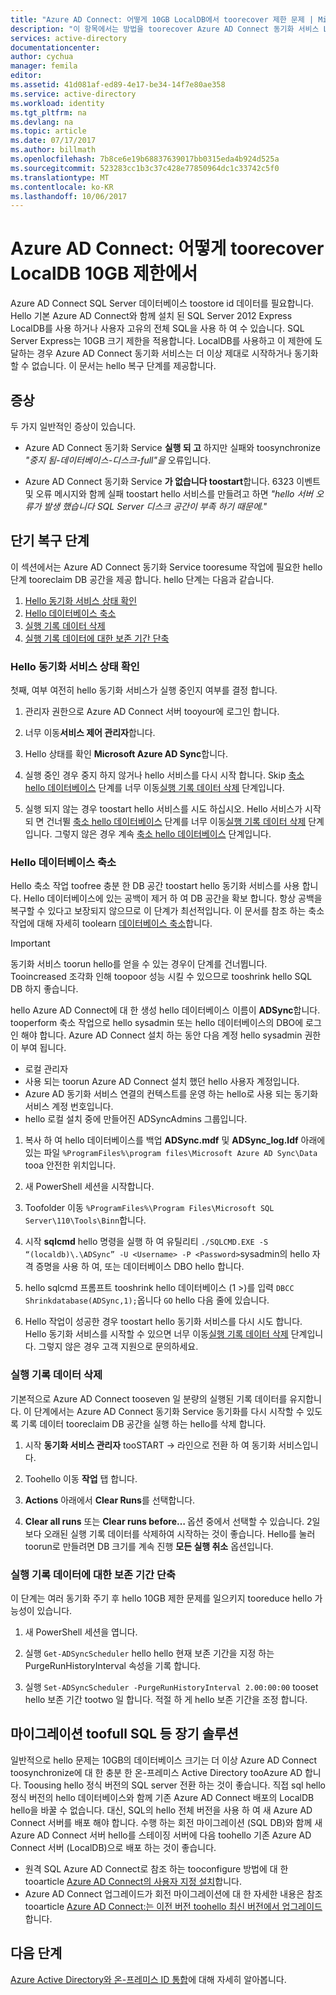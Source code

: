```yaml
---
title: "Azure AD Connect: 어떻게 10GB LocalDB에서 toorecover 제한 문제 | Microsoft Docs"
description: "이 항목에서는 방법을 toorecover Azure AD Connect 동기화 서비스 LocalDB 10GB를 발견 한 경우 설명 문제를 제한 합니다."
services: active-directory
documentationcenter: 
author: cychua
manager: femila
editor: 
ms.assetid: 41d081af-ed89-4e17-be34-14f7e80ae358
ms.service: active-directory
ms.workload: identity
ms.tgt_pltfrm: na
ms.devlang: na
ms.topic: article
ms.date: 07/17/2017
ms.author: billmath
ms.openlocfilehash: 7b8ce6e19b68837639017bb0315eda4b924d525a
ms.sourcegitcommit: 523283cc1b3c37c428e77850964dc1c33742c5f0
ms.translationtype: MT
ms.contentlocale: ko-KR
ms.lasthandoff: 10/06/2017
---
```

# <a name="azure-ad-connect-how-toorecover-from-localdb-10-gb-limit"></a>Azure AD Connect: 어떻게 toorecover LocalDB 10GB 제한에서
Azure AD Connect SQL Server 데이터베이스 toostore id 데이터를 필요합니다. Hello 기본 Azure AD Connect와 함께 설치 된 SQL Server 2012 Express LocalDB를 사용 하거나 사용자 고유의 전체 SQL을 사용 하 여 수 있습니다. SQL Server Express는 10GB 크기 제한을 적용합니다. LocalDB를 사용하고 이 제한에 도달하는 경우 Azure AD Connect 동기화 서비스는 더 이상 제대로 시작하거나 동기화할 수 없습니다. 이 문서는 hello 복구 단계를 제공합니다.

## <a name="symptoms"></a>증상
두 가지 일반적인 증상이 있습니다.

* Azure AD Connect 동기화 Service **실행 되 고** 하지만 실패와 toosynchronize *"중지 됨-데이터베이스-디스크-full"을* 오류입니다.

* Azure AD Connect 동기화 Service **가 없습니다 toostart**합니다. 6323 이벤트 및 오류 메시지와 함께 실패 toostart hello 서비스를 만들려고 하면 *"hello 서버 오류가 발생 했습니다 SQL Server 디스크 공간이 부족 하기 때문에."*

## <a name="short-term-recovery-steps"></a>단기 복구 단계
이 섹션에서는 Azure AD Connect 동기화 Service tooresume 작업에 필요한 hello 단계 tooreclaim DB 공간을 제공 합니다. hello 단계는 다음과 같습니다.
1. [Hello 동기화 서비스 상태 확인](#determine-the-synchronization-service-status)
2. [Hello 데이터베이스 축소](#shrink-the-database)
3. [실행 기록 데이터 삭제](#delete-run-history-data)
4. [실행 기록 데이터에 대한 보존 기간 단축](#shorten-retention-period-for-run-history-data)

### <a name="determine-hello-synchronization-service-status"></a>Hello 동기화 서비스 상태 확인
첫째, 여부 여전히 hello 동기화 서비스가 실행 중인지 여부를 결정 합니다.

1. 관리자 권한으로 Azure AD Connect 서버 tooyour에 로그인 합니다.

2. 너무 이동**서비스 제어 관리자**합니다.

3. Hello 상태를 확인 **Microsoft Azure AD Sync**합니다.


4. 실행 중인 경우 중지 하지 않거나 hello 서비스를 다시 시작 합니다. Skip [축소 hello 데이터베이스](#shrink-the-database) 단계를 너무 이동[실행 기록 데이터 삭제](#delete-run-history-data) 단계입니다.

5. 실행 되지 않는 경우 toostart hello 서비스를 시도 하십시오. Hello 서비스가 시작 되 면 건너뛸 [축소 hello 데이터베이스](#shrink-the-database) 단계를 너무 이동[실행 기록 데이터 삭제](#delete-run-history-data) 단계입니다. 그렇지 않은 경우 계속 [축소 hello 데이터베이스](#shrink-the-database) 단계입니다.

### <a name="shrink-hello-database"></a>Hello 데이터베이스 축소
Hello 축소 작업 toofree 충분 한 DB 공간 toostart hello 동기화 서비스를 사용 합니다. Hello 데이터베이스에 있는 공백이 제거 하 여 DB 공간을 확보 합니다. 항상 공백을 복구할 수 있다고 보장되지 않으므로 이 단계가 최선적입니다. 이 문서를 참조 하는 축소 작업에 대해 자세히 toolearn [데이터베이스 축소](https://msdn.microsoft.com/library/ms189035.aspx)합니다.

> [!IMPORTANT]
> 동기화 서비스 toorun hello를 얻을 수 있는 경우이 단계를 건너뜁니다. Tooincreased 조각화 인해 toopoor 성능 시킬 수 있으므로 tooshrink hello SQL DB 하지 좋습니다.

hello Azure AD Connect에 대 한 생성 hello 데이터베이스 이름이 **ADSync**합니다. tooperform 축소 작업으로 hello sysadmin 또는 hello 데이터베이스의 DBO에 로그인 해야 합니다. Azure AD Connect 설치 하는 동안 다음 계정 hello sysadmin 권한이 부여 됩니다.
* 로컬 관리자
* 사용 되는 toorun Azure AD Connect 설치 했던 hello 사용자 계정입니다.
* Azure AD 동기화 서비스 연결의 컨텍스트를 운영 하는 hello로 사용 되는 동기화 서비스 계정 번호입니다.
* hello 로컬 설치 중에 만들어진 ADSyncAdmins 그룹입니다.

1. 복사 하 여 hello 데이터베이스를 백업 **ADSync.mdf** 및 **ADSync_log.ldf** 아래에 있는 파일 `%ProgramFiles%\program files\Microsoft Azure AD Sync\Data` tooa 안전한 위치입니다.

2. 새 PowerShell 세션을 시작합니다.

3. Toofolder 이동 `%ProgramFiles%\Program Files\Microsoft SQL Server\110\Tools\Binn`합니다.

4. 시작 **sqlcmd** hello 명령을 실행 하 여 유틸리티 `./SQLCMD.EXE -S “(localdb)\.\ADSync” -U <Username> -P <Password>`sysadmin의 hello 자격 증명을 사용 하 여, 또는 데이터베이스 DBO hello 합니다.

5. hello sqlcmd 프롬프트 tooshrink hello 데이터베이스 (1 >)를 입력 `DBCC Shrinkdatabase(ADSync,1);`옵니다 `GO` hello 다음 줄에 있습니다.

6. Hello 작업이 성공한 경우 toostart hello 동기화 서비스를 다시 시도 합니다. Hello 동기화 서비스를 시작할 수 있으면 너무 이동[실행 기록 데이터 삭제](#delete-run-history-data) 단계입니다. 그렇지 않은 경우 고객 지원으로 문의하세요.

### <a name="delete-run-history-data"></a>실행 기록 데이터 삭제
기본적으로 Azure AD Connect tooseven 일 분량의 실행된 기록 데이터를 유지합니다. 이 단계에서는 Azure AD Connect 동기화 Service 동기화를 다시 시작할 수 있도록 기록 데이터 tooreclaim DB 공간을 실행 하는 hello를 삭제 합니다.

1.  시작 **동기화 서비스 관리자** tooSTART → 라인으로 전환 하 여 동기화 서비스입니다.

2.  Toohello 이동 **작업** 탭 합니다.

3.  **Actions** 아래에서 **Clear Runs**를 선택합니다.

4.  **Clear all runs** 또는 **Clear runs before… <date>** 옵션 중에서 선택할 수 있습니다. 2일보다 오래된 실행 기록 데이터를 삭제하여 시작하는 것이 좋습니다. Hello를 눌러 toorun로 만들려면 DB 크기를 계속 진행 **모든 실행 취소** 옵션입니다.

### <a name="shorten-retention-period-for-run-history-data"></a>실행 기록 데이터에 대한 보존 기간 단축
이 단계는 여러 동기화 주기 후 hello 10GB 제한 문제를 일으키지 tooreduce hello 가능성이 있습니다.

1. 새 PowerShell 세션을 엽니다.

2. 실행 `Get-ADSyncScheduler` hello hello 현재 보존 기간을 지정 하는 PurgeRunHistoryInterval 속성을 기록 합니다.

3. 실행 `Set-ADSyncScheduler -PurgeRunHistoryInterval 2.00:00:00` tooset hello 보존 기간 tootwo 일 합니다. 적절 하 게 hello 보존 기간을 조정 합니다.

## <a name="long-term-solution--migrate-toofull-sql"></a>마이그레이션 toofull SQL 등 장기 솔루션
일반적으로 hello 문제는 10GB의 데이터베이스 크기는 더 이상 Azure AD Connect toosynchronize에 대 한 충분 한 온-프레미스 Active Directory tooAzure AD 합니다. Toousing hello 정식 버전의 SQL server 전환 하는 것이 좋습니다. 직접 sql hello 정식 버전의 hello 데이터베이스와 함께 기존 Azure AD Connect 배포의 LocalDB hello을 바꿀 수 없습니다. 대신, SQL의 hello 전체 버전을 사용 하 여 새 Azure AD Connect 서버를 배포 해야 합니다. 수행 하는 회전 마이그레이션 (SQL DB)와 함께 새 Azure AD Connect 서버 hello를 스테이징 서버에 다음 toohello 기존 Azure AD Connect 서버 (LocalDB)으로 배포 하는 것이 좋습니다. 
* 원격 SQL Azure AD Connect로 참조 하는 tooconfigure 방법에 대 한 tooarticle [Azure AD Connect의 사용자 지정 설치](https://docs.microsoft.com/azure/active-directory/connect/active-directory-aadconnect-get-started-custom)합니다.
* Azure AD Connect 업그레이드가 회전 마이그레이션에 대 한 자세한 내용은 참조 tooarticle [Azure AD Connect:는 이전 버전 toohello 최신 버전에서 업그레이드](https://docs.microsoft.com/azure/active-directory/connect/active-directory-aadconnect-upgrade-previous-version#swing-migration)합니다.

## <a name="next-steps"></a>다음 단계
[Azure Active Directory와 온-프레미스 ID 통합](active-directory-aadconnect.md)에 대해 자세히 알아봅니다.
